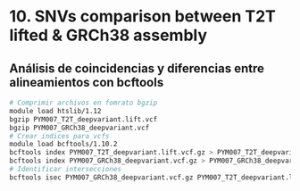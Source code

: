 # 10. SNVs comparison between T2T lifted & GRCh38 assembly

## Análisis de coincidencias y diferencias entre alineamientos con bcftools 
```bash
# Comprimir archivos en fomrato bgzip
module load htslib/1.12
bgzip PYM007_T2T_deepvariant.lift.vcf 
bgzip PYM007_GRCh38_deepvariant.vcf
# Crear indices para vcfs
module load bcftools/1.10.2
bcftools index PYM007_T2T_deepvariant.lift.vcf.gz > PYM007_T2T_deepvariant.lift.csi
bcftools index PYM007_GRCh38_deepvariant.vcf.gz > PYM007_GRCh38_deepvariant.csi
# Identificar intersecciones
bcftools isec PYM007_GRCh38_deepvariant.vcf.gz PYM007_T2T_deepvariant.lift.vcf.gz -p VCFisec
```
